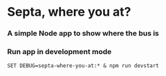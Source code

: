 # Septa, where you at?
### A simple Node app to show where the bus is

### Run app in development mode

    SET DEBUG=septa-where-you-at:* & npm run devstart
